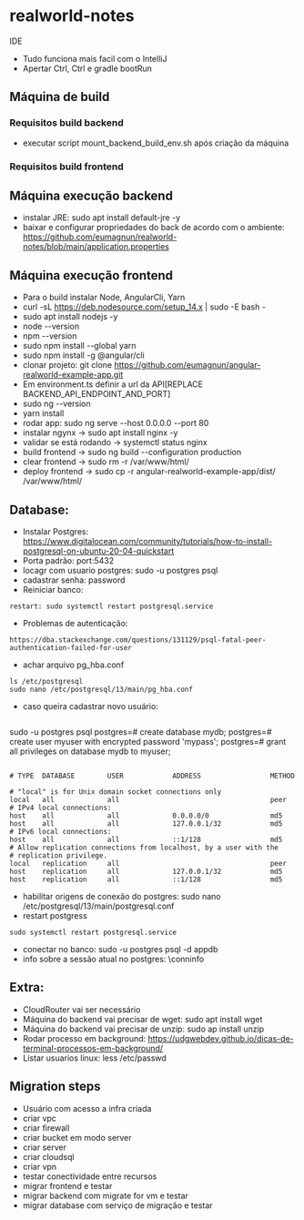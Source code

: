# realworld-notes

IDE
* Tudo funciona mais facil com o IntelliJ
* Apertar Ctrl, Ctrl e gradle bootRun

## Máquina de build
### Requisitos build backend
* executar script mount_backend_build_env.sh após criação da máquina

### Requisitos build frontend

## Máquina execução backend
* instalar JRE: sudo apt install default-jre -y
* baixar e configurar propriedades do back de acordo com o ambiente: https://github.com/eumagnun/realworld-notes/blob/main/application.properties


## Máquina execução frontend

* Para o build instalar Node, AngularCli, Yarn
* curl -sL https://deb.nodesource.com/setup_14.x | sudo -E bash -
* sudo apt install nodejs -y
* node --version
* npm --version
* sudo npm install --global yarn
* sudo npm install -g @angular/cli
* clonar projeto: git clone https://github.com/eumagnun/angular-realworld-example-app.git
* Em environment.ts definir a url da API[REPLACE BACKEND_API_ENDPOINT_AND_PORT]
* sudo ng --version
* yarn install
* rodar app: sudo ng serve --host 0.0.0.0 --port 80
* instalar ngynx ->  sudo apt install nginx -y
* validar se está rodando -> systemctl status nginx
* build frontend -> sudo ng build --configuration production
* clear frontend -> sudo rm -r /var/www/html/
* deploy frontend -> sudo cp -r  angular-realworld-example-app/dist/ /var/www/html/

## Database:
* Instalar Postgres: https://www.digitalocean.com/community/tutorials/how-to-install-postgresql-on-ubuntu-20-04-quickstart
* Porta padrão: port:5432
* locagr com usuario postgres: sudo -u postgres psql
* cadastrar senha: password
* Reiniciar banco:
```
restart: sudo systemctl restart postgresql.service
```
* Problemas de autenticação:
```
https://dba.stackexchange.com/questions/131129/psql-fatal-peer-authentication-failed-for-user
```
* achar arquivo pg_hba.conf
```
ls /etc/postgresql
sudo nano /etc/postgresql/13/main/pg_hba.conf

```
* caso queira cadastrar novo usuário:
```
```
sudo -u postgres psql
postgres=# create database mydb;
postgres=# create user myuser with encrypted password 'mypass';
postgres=# grant all privileges on database mydb to myuser;
```
```
```
# TYPE  DATABASE        USER            ADDRESS                 METHOD

# "local" is for Unix domain socket connections only
local   all             all                                     peer
# IPv4 local connections:
host    all             all             0.0.0.0/0               md5
host    all             all             127.0.0.1/32            md5
# IPv6 local connections:
host    all             all             ::1/128                 md5
# Allow replication connections from localhost, by a user with the
# replication privilege.
local   replication     all                                     peer
host    replication     all             127.0.0.1/32            md5
host    replication     all             ::1/128                 md5
```

* habilitar origens de conexão do postgres: sudo nano /etc/postgresql/13/main/postgresql.conf
* restart postgress
```
sudo systemctl restart postgresql.service
```

* conectar no banco: sudo -u postgres  psql -d appdb
* info sobre a sessão atual no postgres: \conninfo

## Extra: 
* CloudRouter vai ser necessário
* Máquina do backend vai precisar de wget: sudo apt install wget
* Máquina do backend vai precisar de unzip: sudo ap install unzip
* Rodar processo em background: https://udgwebdev.github.io/dicas-de-terminal-processos-em-background/
* Listar usuarios linux: less /etc/passwd



## Migration steps
* Usuário com acesso a infra criada
* criar vpc
* criar firewall
* criar bucket em modo server
* criar server
* criar cloudsql
* criar vpn
* testar conectividade entre recursos
* migrar frontend e testar
* migrar backend com migrate for vm e testar
* migrar database com serviço de migração e testar
